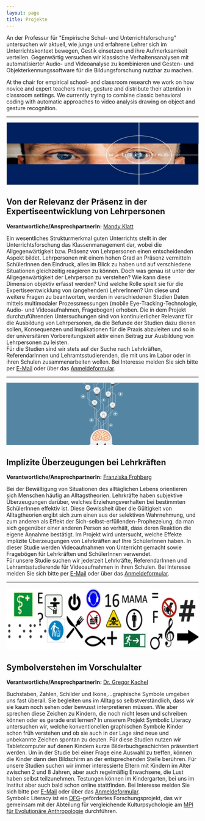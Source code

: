 ```yaml
---
layout: page
title: Projekte
---
```


An der Professur für "Empirische Schul- und Unterrichtsforschung" untersuchen wir aktuell, wie junge und erfahrene Lehrer sich im Unterrichtskontext bewegen, Gestik einsetzen und ihre Aufmerksamkeit verteilen. Gegenwärtig versuchen wir klassische Verhaltensanalysen mit automatisierter Audio- und Videoanalyse zu kombinieren und Gesten- und Objekterkennungssoftware für die Bildungsforschung nutzbar zu machen.
 
At the chair for empirical school- and classroom research we work on how novice and expert teachers move, gesture and distribute their attention in classroom settings. We currently trying to combine classic behavioral coding with automatic approaches to video analysis drawing on object and gesture recognition.

***
<span class="image fit"><img src="assets/images/pic01.jpg" alt="" /></span>
<article id="Klatt">
<h2>Von der Relevanz der Präsenz in der Expertiseentwicklung von Lehrpersonen</h2>

<p><b>Verantwortliche/AnsprechpartnerIn:</b> <a href="https://empschul-leipzig.github.io/team#Klatt">Mandy Klatt</a></p>

<p>Ein wesentliches Strukturmerkmal guten Unterrichts stellt in der Unterrichtsforschung das Klassenmanagement dar, wobei die Allgegenwärtigkeit bzw. Präsenz von Lehrpersonen einen entscheidenden Aspekt bildet. Lehrpersonen mit einem hohen Grad an Präsenz vermitteln SchülerInnen den Eindruck, alles im Blick zu haben und auf verschiedene Situationen gleichzeitig reagieren zu können. Doch was genau ist unter der Allgegenwärtigkeit der Lehrperson zu verstehen? Wie kann diese Dimension objektiv erfasst werden? Und welche Rolle spielt sie für die Expertiseentwicklung von (angehenden) LehrerInnen? 
Um diese und weitere Fragen zu beantworten, werden in verschiedenen Studien Daten mittels multimodaler Prozessmessungen (mobile Eye-Tracking-Technologie, Audio- und Videoaufnahmen, Fragebogen) erhoben. Die in dem Projekt durchzuführenden Untersuchungen sind von kontinuierlicher Relevanz für die Ausbildung von Lehrpersonen, da die Befunde der Studien dazu dienen sollen, Konsequenzen und Implikationen für die Praxis abzuleiten und so in der universitären Vorbereitungszeit aktiv einen Beitrag zur Ausbildung von Lehrpersonen zu leisten.<br> 
Für die Studien sind wir stets auf der Suche nach Lehrkräften, ReferendarInnen und Lehramtsstudierenden, die mit uns im Labor oder in ihren Schulen zusammenarbeiten wollen. Bei Interesse melden Sie sich bitte per <a href="mailto:mandy.klatt@uni-leipzig.de">E-Mail</a>
oder über das <a href="https://empschul-leipzig.github.io/anmeldung">Anmeldeformular</a>.</p>
</article>

***
<span class="image fit"><img src="assets/images/pic02.jpg" alt="" /></span>
<article id="Frohberg">
<h2>Implizite Überzeugungen bei Lehrkräften</h2>

<p><b>Verantwortliche/AnsprechpartnerIn:</b> <a href="https://empschul-leipzig.github.io/team#Frohberg">Franziska Frohberg</a></p>

<p>Bei der Bewältigung von Situationen des alltäglichen Lebens orientieren sich Menschen häufig an Alltagstheorien. Lehrkräfte haben subjektive Überzeugungen darüber, welches Erziehungsverhalten bei bestimmten SchülerInnen effektiv ist. Diese Gewissheit über die Gültigkeit von Alltagtheorien ergibt sich zum einen aus der selektiven Wahrnehmung, und zum anderen als Effekt der Sich-selbst-erfüllenden-Prophezeiung, da man sich gegenüber einer anderen Person so verhält, dass deren Reaktion die eigene Annahme bestätigt. Im Projekt wird untersucht, welche Effekte implizite Überzeugungen von Lehrkräften auf Ihre SchülerInnen haben. In dieser Studie werden Videoaufnahmen von Unterricht gemacht sowie Fragebögen für Lehrkräften und SchülerInnen verwendet.<br> 
Für unsere Studie suchen wir jederzeit Lehrkräfte, ReferendarInnen und Lehramtsstudierende für Videoaufnahmen in ihren Schulen. Bei Interesse melden Sie sich bitte per <a href="mailto:franziska.frohberg@uni-leipzig.de">E-Mail</a>
oder über das <a href="https://empschul-leipzig.github.io/anmeldung">Anmeldeformular</a>.</p>
</article>

***
<span class="image fit"><img src="assets/images/pic06.jpg" alt="" /></span>
<article id="Kachel">
<h2>Symbolverstehen im Vorschulalter</h2>

<p><b>Verantwortliche/AnsprechpartnerIn:</b> <a href="https://empschul-leipzig.github.io/team#Kachel">Dr. Gregor Kachel</a></p>

<p>Buchstaben, Zahlen, Schilder und Ikone,…graphische Symbole umgeben uns fast überall. Sie begleiten uns im Alltag so selbstverständlich, dass wir sie kaum noch sehen oder bewusst interpretieren müssen. Wie aber sprechen diese Zeichen zu Kindern, die noch nicht lesen und schreiben können oder es gerade erst lernen? In unserem Projekt Symbolic Literacy untersuchen wir, welche konventionellen graphischen Symbole Kinder schon früh verstehen und ob sie auch in der Lage sind neue und unbekannte Zeichen spontan zu deuten. Für diese Studien nutzen wir Tabletcomputer auf denen Kindern kurze Bilderbuchgeschichten präsentiert werden. Um in der Studie bei einer Frage eine Auswahl zu treffen, können die Kinder dann den Bildschirm an der entsprechenden Stelle berühren. Für unsere Studien suchen wir immer interessierte Eltern mit Kindern im Alter zwischen 2 und 8 Jahren, aber auch regelmäßig Erwachsene, die Lust haben selbst teilzunehmen. Testungen können im Kindergarten, bei uns im Institut aber auch bald schon online stattfinden. Bei Interesse melden Sie sich bitte per <a href="mailto:gregor.kachel@uni-leipzig.de">E-Mail</a>
oder über das <a href="https://empschul-leipzig.github.io/anmeldung">Anmeldeformular</a>.<br>
Symbolic Literacy ist ein <a href="https://www.dfg.de">DFG</a>-gefördertes Forschungsprojekt, das wir gemeinsam mit der Abteilung für vergleichende Kulturpsychologie am <a href="https://www.eva.mpg.de/comparative-cultural-psychology/index.html">MPI für Evolutionäre Anthropologie</a> durchführen.</p>
</article>

